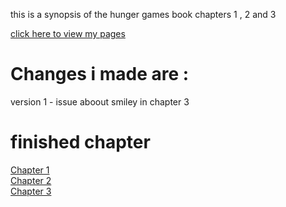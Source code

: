 this is a synopsis of the hunger games book chapters 1 , 2 and 3



<a href = "https://jenmyoc96.github.io/year3-story-2018/" >click  here to view my pages </a>

<h1>Changes i made are : </h1>
version 1 - issue aboout smiley in chapter 3

<h1> finished chapter</h1>



[Chapter 1](Chapter1.html)<br>
[Chapter 2](Chapter2.html)<br>
[Chapter 3](Chapter3.html)<br>